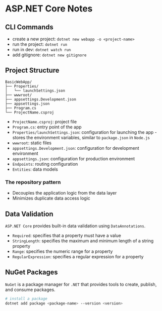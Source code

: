 # ASP.NET Core Notes

## CLI Commands

- create a new project: `dotnet new webapp -o <project-name>`
- run the project: `dotnet run`
- run in dev: `dotnet watch run`
- add gitignore: `dotnet new gitignore`

## Project Structure

```
BasicWebApp/
├── Properties/
│   └── launchSettings.json
├── wwwroot/
├── appsettings.Development.json
├── appsettings.json
├── Program.cs
└── ProjectName.csproj
```

- `ProjectName.csproj`: project file
- `Program.cs`: entry point of the app
- `Properties/launchSettings.json`: configuration for launching the app - stores the environment variables, similar to `package.json` in `Node.js`
- `wwwroot`: static files
- `appsettings.Development.json`: configuration for development environment
- `appsettings.json`: configuration for production environment
- `Endpoints`: routing configuration
- `Entities`: data models

### The repository pattern

- Decouples the application logic from the data layer
- Minimizes duplicate data access logic

## Data Validation

`ASP.NET Core` provides built-in data validation using `DataAnnotations`.

- `Required`: specifies that a property must have a value
- `StringLength`: specifies the maximum and minimum length of a string property
- `Range`: specifies the numeric range for a property
- `RegularExpression`: specifies a regular expression for a property

## NuGet Packages

`NuGet` is a package manager for `.NET` that provides tools to create, publish, and consume packages.

```bash
# install a package
dotnet add package <package-name> --version <version>
```
